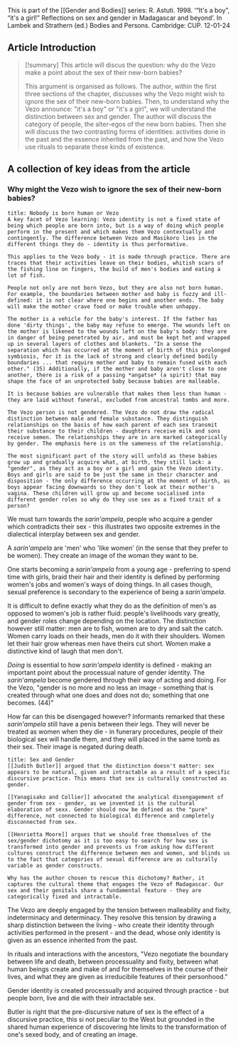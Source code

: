 This is part of the [[Gender and Bodies]] series:
R. Astuti. 1998. ‘“It's a boy”, “it's a girl!” Reflections on sex and gender in Madagascar and beyond’. In Lambek and Strathern (ed.) Bodies and Persons. Cambridge: CUP.
12-01-24

## Article Introduction

>[!summary]
>This article will discus the question: why do the Vezo make a point about the sex of their new-born babies?
>
>This argument is organised as follows. The author, within the first three sections of the chapter, discusses why the Vezo might wish to ignore the sex of their new-born babies. Then, to understand why the Vezo announce: "it's a boy" or "it's a girl", we will understand the distinction between sex and gender. The author will discuss the category of people, the alter-egos of the new born babies. Then she will discuss the two contrasting forms of identities: activities done in the past and the essence inherited from the past, and how the Vezo use rituals to separate these kinds of existence.

## A collection of key ideas from the article

### Why might the Vezo wish to ignore the sex of their new-born babies?

```ad-info
title: Nobody is born human or Vezo
A key facet of Vezo learning: Vezo identity is not a fixed state of being which people are born into, but is a way of doing which people perform in the present and which makes them Vezo contextually and contingently. The difference between Vezo and Masikoro lies in the different things they do - identity is thus performative.

This applies to the Vezo body - it is made through practice. There are traces that their activities leave on their bodies, whitish scars of the fishing line on fingers, the build of men's bodies and eating a lot of fish.

People not only are not born Vezo, but they are also not born human. For example, the boundaries between mother and baby is fuzzy and ill-defined: it is not clear where one begins and another ends. The baby will make the mother crave food or make trouble when unhappy.

The mother is a vehicle for the baby's interest. If the father has done 'dirty things', the baby may refuse to emerge. The wounds left on the mother is likened to the wounds left on the baby's body: they are in danger of being penetrated by air, and must be kept hot and wrapped up in several layers of clothes and blankets. "In a sense the separation which has occurred at the moment of birth of this prolonged symbiosis, for it is the lack of strong and clearly defined bodily boundaries ... that require mother and baby to remain fused with each other." (35) Additionally, if the mother and baby aren't close to one another, there is a risk of a passing *angatse* (a spirit) that may shape the face of an unprotected baby because babies are malleable.

It is because babies are vulnerable that makes them less than human - they are laid without funeral, excluded from ancestral tombs and more.
```

```ad-info
The Vezo person is not gendered. The Vezo do not draw the radical distinction between male and female substance. They distinguish relationships on the basis of how each parent of each sex transmit their substance to their children - daughters receive milk and sons receive semen. The relationships they are in are marked categorically by gender. The emphasis here is on the sameness of the relationship.

The most significant part of the story will unfold as these babies grow up and gradually acquire what, at birth, they still lack: a "gender", as they act as a boy or a girl and gain the Vezo identity. Boys and girls are said to be just the same in their character and disposition - the only difference occurring at the moment of birth, as boys appear facing downwards so they don't look at their mother's vagina. These children will grow up and become socialised into different gender roles so why do they use sex as a fixed trait of a person?
```


We must turn towards the *sarin'ampela*, people who acquire a gender which contradicts their sex - this illustrates two opposite extremes in the dialectical interplay between sex and gender.

A *sarin'ampela* are 'men' who 'like women' (in the sense that they prefer to be women). They create an image of the woman they want to be.

One starts becoming a *sarin'ampela* from a young age - preferring to spend time with girls, braid their hair and their identity is defined by performing women's jobs and women's ways of doing things. In all cases though, sexual preference is secondary to the experience of being a *sarin'ampela*.

It is difficult to define exactly what they do as the definition of men's as opposed to women's job is rather fluid: people's livelihoods vary greatly, and gender roles change depending on the location. The distinction however still matter: men are to fish, women are to dry and salt the catch. Women carry loads on their heads, men do it with their shoulders. Women let their hair grow whereas men have theirs cut short. Women make a distinctive kind of laugh that men don't.

*Doing* is essential to how *sarin'ampela* identity is defined - making an important point about the processual nature of gender identity. The *sarin'ampela* become gendered through their way of acting and doing. For the Vezo, "gender is no more and no less an image - something that is created through what one does and does not do; something that one becomes. (44)"

How far can this be disengaged however? Informants remarked that these *sarin'ampela* still have a penis between their legs. They will never be treated as women when they die - in funerary procedures, people of their biological sex will handle them, and they will placed in the same tomb as their sex. Their image is negated during death.


```ad-seealso
title: Sex and Gender
[[Judith Butler]] argued that the distinction doesn't matter: sex appears to be natural, given and intractable as a result of a specific discursive practice. This emans that sex is culturally constructed as gender.

[[Yanagisako and Collier]] advocated the analytical disengagement of gender from sex - gender, as we invented it is the cultural elaboration of sexx. Gender should now be defined as the "pure" difference, not connected to biological difference and completely disconnected from sex.

[[Henrietta Moore]] argues that we should free themselves of the sex/gender dichotomy as it is too easy to search for how sex is transformed into gender and prevents us from asking how different cultures construct the difference between men and women, and blinds us to the fact that categories of sexual difference are as culturally variable as gender constructs.

Why has the author chosen to rescue this dichotomy? Rather, it captures the cultural theme that engages the Vezo of Madagascar. Our sex and their genitals share a fundamental feature - they are categorically fixed and intractable.

```

The Vezo are deeply engaged by the tension between malleability and fixity, indeterminacy and determinacy. They resolve this tension by drawing a sharp distinction between the living - who create their identity through activities performed in the present - and the dead, whose only identity is given as an essence inherited from the past.

In rituals and interactions with the ancestors, "Vezo negotiate the boundary between life and death, between processuality and fixity, between what human beings create and make of and for themselves in the course of their lives, and what they are given as irreducibile features of their personhood."

Gender identity is created processually and acquired through practice - but people born, live and die with their intractable sex.

Butler is right that the pre-discursive nature of sex is the effect of a discursive practice, this si not peculiar to the West but grounded in the shared human experience of discovering hte limits to the transformation of one's sexed body, and of creating an image.